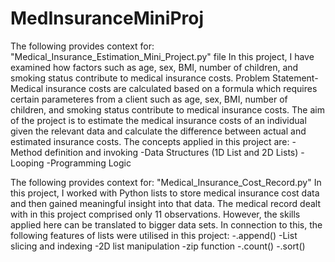 # MedInsuranceMiniProj
The following provides context for: "Medical_Insurance_Estimation_Mini_Project.py" file
In this project, I have examined how factors such as age, sex, BMI, number of children, and smoking status contribute to medical insurance costs.
Problem Statement- Medical insurance costs are calculated based on a formula which requires certain parameteres from a client such as age, sex, BMI, number of children, and smoking status contribute to medical insurance costs. The aim of the project is to estimate the medical insurance costs of an individual given the relevant data and calculate the difference between actual and estimated insurance costs.
The concepts applied in this project are:
-Method definition and invoking
-Data Structures (1D List and 2D Lists)
-Looping
-Programming Logic

The following provides context for: "Medical_Insurance_Cost_Record.py"
In this project, I worked with Python lists to store medical insurance cost data and then gained meaningful insight into that data. The medical record dealt with in this project comprised only 11 observations. However, the skills applied here can be translated to bigger data sets. In connection to this, the following features of lists were utilised in this project:
-.append()
-List slicing and indexing
-2D list manipulation
-zip function
-.count()
-.sort()

